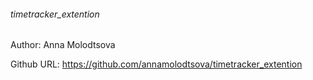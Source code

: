 ###### timetracker_extention

Author: Anna Molodtsova

Github URL: https://github.com/annamolodtsova/timetracker_extention
